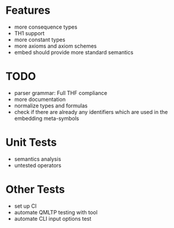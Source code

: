 # Features
* more consequence types
* TH1 support
* more constant types
* more axioms and axiom schemes
* embed should provide more standard semantics

# TODO
* parser grammar: Full THF compliance
* more documentation
* normalize types and formulas
* check if there are already any identifiers which are used in the embedding meta-symbols

# Unit Tests
* semantics analysis
* untested operators

# Other Tests
* set up CI
* automate QMLTP testing with tool
* automate CLI input options test
